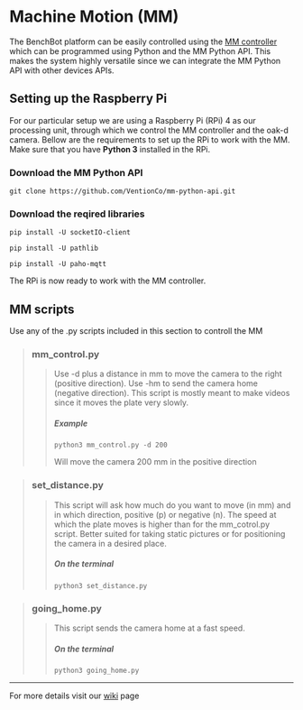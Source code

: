# Machine Motion (MM)
The BenchBot platform can be easily controlled using the [MM controller](https://vention.io/parts/machinemotion-1-169) which can be programmed using Python and the MM Python API. This makes the system highly versatile since we can integrate the MM Python API with other devices APIs.

## Setting up the Raspberry Pi
For our particular setup we are using a Raspberry Pi (RPi) 4 as our processing unit, through which we control the MM controller and the oak-d camera. 
Bellow are the requirements to set up the RPi to work with the MM. Make sure that you have **Python 3** installed in the RPi. 

### Download the MM Python API

`git clone https://github.com/VentionCo/mm-python-api.git`

### Download the reqired libraries

`pip install -U socketIO-client`

`pip install -U pathlib`

`pip install -U paho-mqtt`

The RPi is now ready to work with the MM controller.

## MM scripts

Use any of the .py scripts included in this section to controll the MM


> ### **mm_control.py**
>
>> Use -d plus a distance in mm to move the camera to the right (positive direction). Use -hm to send the camera home (negative direction). This script is mostly meant to make videos since it moves the plate very slowly.
>>
>> ##### **Example** 
>>
>>`python3 mm_control.py -d 200`
>>
>> Will move the camera 200 mm in the positive direction


> ### **set_distance.py**
>
>> This script will ask how much do you want to move (in mm) and in which direction, positive (p) or negative (n). The speed at which the plate moves is higher than for the mm_cotrol.py script. Better suited for taking static pictures or for positioning the camera in a desired place. 
>>
>> ##### **On the terminal** 
>>
>>`python3 set_distance.py`


> ### **going_home.py**
>
>> This script sends the camera home at a fast speed.
>>
>> ##### **On the terminal** 
>>
>>`python3 going_home.py`

---

For more details visit our [wiki](https://github.com/precision-sustainable-ag/OpenCV_Competition2021/wiki/2.-Data-Collection) page 

